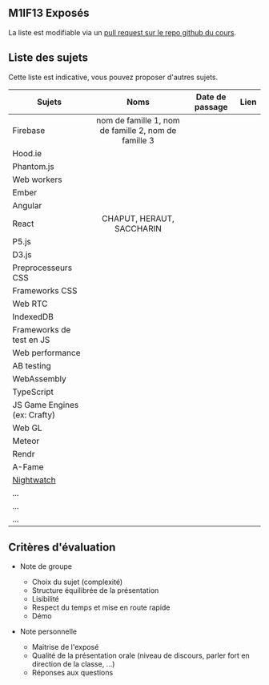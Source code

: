 ## M1IF13 Exposés

La liste est modifiable via un [pull request sur le repo github du cours](https://github.com/aurelient/mif13/blob/master/2018/exposes.md).

## Liste des sujets
<!-- Table à compléter -->

Cette liste est indicative, vous pouvez proposer d'autres sujets.

| Sujets                        | Noms          | Date de passage  | Lien  |
| ----------------------------- |:-------------:| ---------------- | ----- |
| Firebase                      | nom de famille 1, nom de famille 2, nom de famille 3 |                  |       |
| Hood.ie                       |               |                  |       |
| Phantom.js                    |               |                  |       |
| Web workers                   |               |                  |       |
| Ember                         |               |                  |       |
| Angular                       |               |                  |       |
| React                         | CHAPUT, HERAUT, SACCHARIN |                  |       |
| P5.js                         |               |                  |       |
| D3.js                         |               |                  |       |
| Preprocesseurs CSS            |               |                  |       |
| Frameworks CSS                |               |                  |       |
| Web RTC                       |               |                  |       |
| IndexedDB                     |               |                  |       |
| Frameworks de test en JS      |               |                  |       |
| Web performance               |               |                  |       |
| AB testing                    |               |                  |       |
| WebAssembly                   |               |                  |       |
| TypeScript                    |               |                  |       |
| JS Game Engines (ex: Crafty)  |               |                  |       |
| Web GL                        |               |                  |       |
| Meteor                        |               |                  |       |
| Rendr                         |               |                  |       |
| A-Fame                        |               |                  |       |
| [Nightwatch](http://nightwatchjs.org/) |      |                  |       |
| ...                           |               |                  |       |
| ...                           |               |                  |       |
| ...                           |               |                  |       |


<!-- Merci de maintenir un semblant de mise en page sur le tableau -->


## Critères d'évaluation

- Note de groupe
  - Choix du sujet (complexité)
  -	Structure équilibrée de la présentation
  - Lisibilité
  - Respect du temps et mise en route rapide
  - Démo

- Note personnelle		
  - Maitrise de l'exposé
  - Qualité de la présentation orale (niveau de discours, parler fort en direction de la classe, ...)
  - Réponses aux questions
